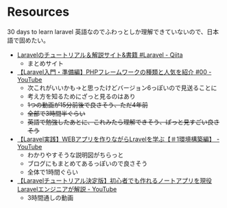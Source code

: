 # Resources

30 days to learn laravel 英語なのでふわっとしか理解できていないので、日本語で固めたい。

- [Laravelのチュートリアル＆解説サイト&書籍 #Laravel - Qiita](https://qiita.com/Masahiro111/items/82677e7cb2d5c1ba8386)
  - まとめサイト
- [【Laravel入門・準備編】PHPフレームワークの種類と人気を紹介 #00 - YouTube](https://www.youtube.com/watch?v=cO9Kfh3lypg&list=PLCyDm9NTxdhLnA4tH5ToQR1K1LcWIAdOa)
  - 次これがいいかも→と思ったけどバージョン6っぽいので見送ることに
  - 考え方を知るためにざっと見るのはあり
  - ~~1つの動画が15分前後で良さそう、ただ4年前~~
  - ~~全部で3時間半ぐらい~~
  - ~~英語で勉強したあとに、これみたら理解できそう、ぱっと見すごい良さそう~~
- [【Laravel実践】WEBアプリを作りながらLravelを学ぶ【＃1環境構築編】 - YouTube](https://www.youtube.com/watch?v=6R-HokpNex8)
  - わかりやすそうな説明図がちらっと
  - ブログにもまとめてあるっぽいので良さそう
  - 全体で1時間ぐらい
- [【Laravelチュートリアル決定版】初心者でも作れるノートアプリを現役Laravelエンジニアが解説 - YouTube](https://www.youtube.com/watch?v=NLqO2b3xEW0)
  - 3時間通しの動画
